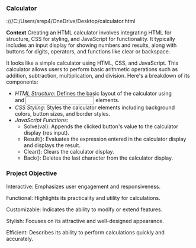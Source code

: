 ###  **Calculator**

:///C:/Users/srep4/OneDrive/Desktop/calculator.html

**Context**
Creating an HTML calculator involves integrating HTML for structure, CSS for styling, and JavaScript for functionality. It typically includes an input display for showing numbers and results, along with buttons for digits, operators, and functions like clear or backspace.

It looks like a simple calculator using HTML, CSS, and JavaScript. This calculator allows users to perform basic arithmetic operations such as addition, subtraction, multiplication, and division. Here's a breakdown of its components:
- *HTML Structure*: Defines the basic layout of the calculator using <div> and <input> elements.
- *CSS Styling*: Styles the calculator elements including background colors, button sizes, and border styles.
- *JavaScript Functions*:
  - Solve(val): Appends the clicked button's value to the calculator display (res input).
  - Result(): Evaluates the expression entered in the calculator display and displays the result.
  - Clear(): Clears the calculator display.
  - Back(): Deletes the last character from the calculator display.
  
### **Project Objective**

Interactive: Emphasizes user engagement and responsiveness.

Functional: Highlights its practicality and utility for calculations.

Customizable: Indicates the ability to modify or extend features.

Stylish: Focuses on its attractive and well-designed appearance.

Efficient: Describes its ability to perform calculations quickly and accurately.
